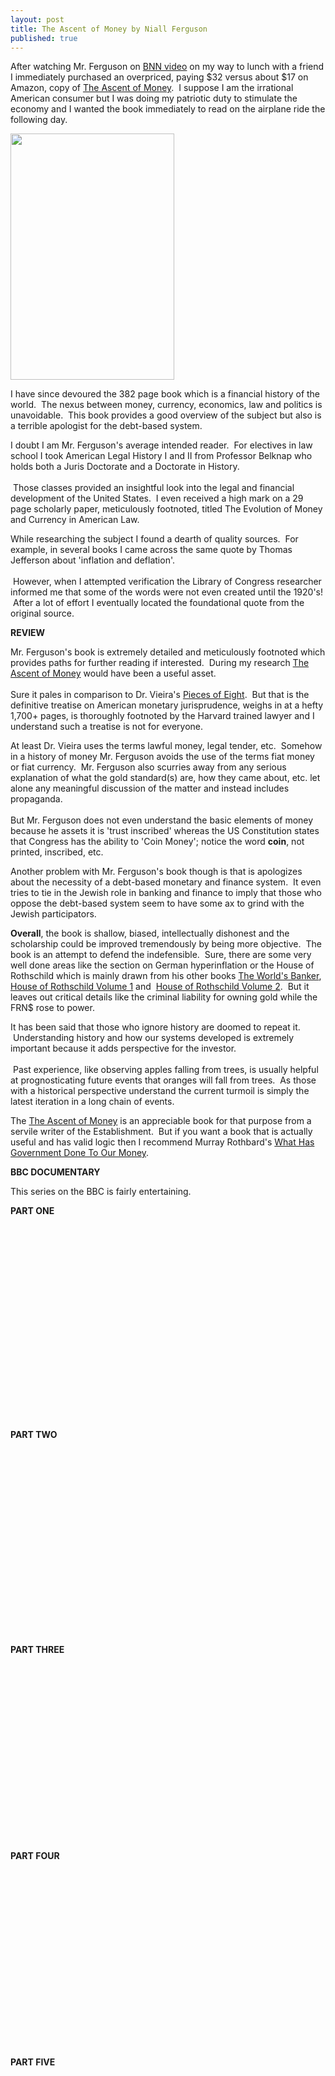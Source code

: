 ```yaml
---
layout: post
title: The Ascent of Money by Niall Ferguson
published: true
---
```

<p>After watching Mr. Ferguson on <a href="http://watch.bnn.ca/trading-day/december-2008/trading-day-december-8-2008/#clip119798" target="_blank">BNN video</a> on my way to lunch with a friend I immediately purchased an overpriced, paying $32 versus about $17 on Amazon, copy of <a title="the ascent of money" href="http://www.runtogold.com/ascentofmoneybook" target="_blank">The Ascent of Money</a>.  I suppose I am the irrational American consumer but I was doing my patriotic duty to stimulate the economy and I wanted the book immediately to read on the airplane ride the following day.</p>
<p><a title="ascent of money" href="http://www.runtogold.com/ascentofmoneybook" target="_blank"><img class="aligncenter" title="The Ascent of Money by Niall Ferguson" src="{{ site.baseurl }}/images/ascent-of-money.jpg" alt="" width="262" height="394" /></a></p>
<p>I have since devoured the 382 page book which is a financial history of the world.  The nexus between money, currency, economics, law and politics is unavoidable.  This book provides a good overview of the subject but also is a terrible apologist for the debt-based system.</p>
<p>I doubt I am Mr. Ferguson's average intended reader.  For electives in law school I took American Legal History I and II from Professor Belknap who holds both a Juris Doctorate and a Doctorate in History.<br/><br/>  Those classes provided an insightful look into the legal and financial development of the United States.  I even received a high mark on a 29 page scholarly paper, meticulously footnoted, titled The Evolution of Money and Currency in American Law.</p>
<p>While researching the subject I found a dearth of quality sources.  For example, in several books I came across the same quote by Thomas Jefferson about 'inflation and deflation'. <br/><br/> However, when I attempted verification the Library of Congress researcher informed me that some of the words were not even created until the 1920's!  After a lot of effort I eventually located the foundational quote from the original source.</p>
<p><strong>REVIEW</strong></p>
<p>Mr. Ferguson's book is extremely detailed and meticulously footnoted which provides paths for further reading if interested.  During my research <a title="the ascent of money" href="http://www.runtogold.com/ascentofmoneybook" target="_blank">The Ascent of Money</a> would have been a useful asset.  <br/><br/>Sure it pales in comparison to Dr. Vieira's <a title="pieces of eight" href="http://www.runtogold.com/piecesofeightbook" target="_blank">Pieces of Eight</a>.  But that is the definitive treatise on American monetary jurisprudence, weighs in at a hefty 1,700+ pages, is thoroughly footnoted by the Harvard trained lawyer and I understand such a treatise is not for everyone.</p>
<p>At least Dr. Vieira uses the terms lawful money, legal tender, etc.  Somehow in a history of money Mr. Ferguson avoids the use of the terms fiat money or fiat currency.  Mr. Ferguson also scurries away from any serious explanation of what the gold standard(s) are, how they came about, etc. let alone any meaningful discussion of the matter and instead includes propaganda.  <br/><br/>But Mr. Ferguson does not even understand the basic elements of money because he assets it is 'trust inscribed' whereas the US Constitution states that Congress has the ability to 'Coin Money'; notice the word <strong>coin</strong>, not printed, inscribed, etc.</p>
<p>Another problem with Mr. Ferguson's book though is that is apologizes about the necessity of a debt-based monetary and finance system.  It even tries to tie in the Jewish role in banking and finance to imply that those who oppose the debt-based system seem to have some ax to grind with the Jewish participators.</p>
<p><strong>Overall</strong>, the book is shallow, biased, intellectually dishonest and the scholarship could be improved tremendously by being more objective.  The book is an attempt to defend the indefensible.  Sure, there are some very well done areas like the section on German hyperinflation or the House of Rothschild which is mainly drawn from his other books <a title="the world's banker" href="http://www.runtogold.com/theworldsbankerbook" target="_blank">The World's Banker</a>, <a title="house of rothschild volume 2" href="http://www.runtogold.com/thehouseofrothschildvolume1book" target="_blank">House of Rothschild Volume 1</a> and  <a title="house of rothschild volume 2" href="http://www.runtogold.com/thehouseofrothschildvolume2book" target="_blank">House of Rothschild Volume 2</a>.  But it leaves out critical details like the criminal liability for owning gold while the FRN$ rose to power.</p>
<p>It has been said that those who ignore history are doomed to repeat it.  Understanding history and how our systems developed is extremely important because it adds perspective for the investor. <br/><br/> Past experience, like observing apples falling from trees, is usually helpful at prognosticating future events that oranges will fall from trees.  As those with a historical perspective understand the current turmoil is simply the latest iteration in a long chain of events.</p>
<p>The <a title="the ascent of money" href="http://www.runtogold.com/ascentofmoneybook" target="_blank">The Ascent of Money</a> is an appreciable book for that purpose from a servile writer of the Establishment.  But if you want a book that is actually useful and has valid logic then I recommend Murray Rothbard's <a title="what has government done to our money murray rothbard" href="http://www.runtogold.com/2009/06/what-has-government-done-to-our-money/" target="_blank">What Has Government Done To Our Money</a>.</p>
<p><strong>BBC DOCUMENTARY</strong></p>
<p>This series on the BBC is fairly entertaining.</p>
<p><strong>PART ONE</strong></p>
<p><object classid="clsid:d27cdb6e-ae6d-11cf-96b8-444553540000" width="520" height="313" codebase="http://download.macromedia.com/pub/shockwave/cabs/flash/swflash.cab#version=6,0,40,0"><param name="allowFullScreen" value="true" /><param name="allowscriptaccess" value="always" /><param name="src" value="http://www.youtube.com/v/y3MHFe7PX2g&amp;hl=en_US&amp;fs=1&amp;" /><param name="allowfullscreen" value="true" /><embed type="application/x-shockwave-flash" width="520" height="313" src="http://www.youtube.com/v/y3MHFe7PX2g&amp;hl=en_US&amp;fs=1&amp;" allowscriptaccess="always" allowfullscreen="true"></embed></object></p>
<p><strong>PART TWO</strong></p>
<p><object classid="clsid:d27cdb6e-ae6d-11cf-96b8-444553540000" width="520" height="313" codebase="http://download.macromedia.com/pub/shockwave/cabs/flash/swflash.cab#version=6,0,40,0"><param name="allowFullScreen" value="true" /><param name="allowscriptaccess" value="always" /><param name="src" value="http://www.youtube.com/v/Y7N9JuZxQcY&amp;hl=en_US&amp;fs=1&amp;" /><param name="allowfullscreen" value="true" /><embed type="application/x-shockwave-flash" width="520" height="313" src="http://www.youtube.com/v/Y7N9JuZxQcY&amp;hl=en_US&amp;fs=1&amp;" allowscriptaccess="always" allowfullscreen="true"></embed></object><br />
<strong> PART THREE</strong><br />
<object classid="clsid:d27cdb6e-ae6d-11cf-96b8-444553540000" width="520" height="313" codebase="http://download.macromedia.com/pub/shockwave/cabs/flash/swflash.cab#version=6,0,40,0"><param name="allowFullScreen" value="true" /><param name="allowscriptaccess" value="always" /><param name="src" value="http://www.youtube.com/v/Xg5Ct0ejdOY&amp;hl=en_US&amp;fs=1&amp;" /><param name="allowfullscreen" value="true" /><embed type="application/x-shockwave-flash" width="520" height="313" src="http://www.youtube.com/v/Xg5Ct0ejdOY&amp;hl=en_US&amp;fs=1&amp;" allowscriptaccess="always" allowfullscreen="true"></embed></object><br />
<strong> PART FOUR</strong><br />
<object classid="clsid:d27cdb6e-ae6d-11cf-96b8-444553540000" width="520" height="313" codebase="http://download.macromedia.com/pub/shockwave/cabs/flash/swflash.cab#version=6,0,40,0"><param name="allowFullScreen" value="true" /><param name="allowscriptaccess" value="always" /><param name="src" value="http://www.youtube.com/v/fYJ3RXJb_NQ&amp;hl=en_US&amp;fs=1&amp;" /><param name="allowfullscreen" value="true" /><embed type="application/x-shockwave-flash" width="520" height="313" src="http://www.youtube.com/v/fYJ3RXJb_NQ&amp;hl=en_US&amp;fs=1&amp;" allowscriptaccess="always" allowfullscreen="true"></embed></object><br />
<strong> PART FIVE</strong><br />
<object classid="clsid:d27cdb6e-ae6d-11cf-96b8-444553540000" width="520" height="313" codebase="http://download.macromedia.com/pub/shockwave/cabs/flash/swflash.cab#version=6,0,40,0"><param name="allowFullScreen" value="true" /><param name="allowscriptaccess" value="always" /><param name="src" value="http://www.youtube.com/v/VJPzbo8qkH4&amp;hl=en_US&amp;fs=1&amp;" /><param name="allowfullscreen" value="true" /><embed type="application/x-shockwave-flash" width="520" height="313" src="http://www.youtube.com/v/VJPzbo8qkH4&amp;hl=en_US&amp;fs=1&amp;" allowscriptaccess="always" allowfullscreen="true"></embed></object></p>
